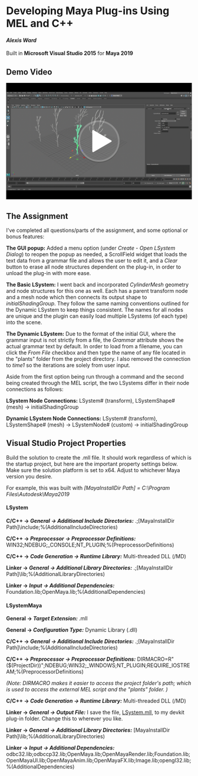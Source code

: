 # Developing Maya Plug-ins Using MEL and C++

#### *Alexis Ward*

Built in **Microsoft Visual Studio 2015** for **Maya 2019**



## Demo Video

[![](images/videoheader.png)](https://drive.google.com/file/d/1_TypolYxeEIrEo3jBMG0_kUkVvQPrpcr/view?usp=sharing)



## The Assignment

I've completed all questions/parts of the assignment, and some optional or bonus features:

**The GUI popup:** Added a menu option (under *Create* - *Open LSystem Dialog*) to reopen the popup as needed, a ScrollField widget that loads the text data from a grammar file and allows the user to edit it, and a *Clear* button to erase all node structures dependent on the plug-in, in order to unload the plug-in with more ease.

**The Basic LSystem:** I went back and incorporated *CylinderMesh* geometry and node structures for this one as well. Each has a parent transform node and a mesh node which then connects its output shape to *initialShadingGroup*. They follow the same naming conventions outlined for the Dynamic LSystem to keep things consistent. The names for all nodes are unique and the plugin can easily load multiple LSystems (of each type) into the scene.

**The Dynamic LSystem:** Due to the format of the initial GUI, where the grammar input is not strictly from a file, the *Grammar* attribute shows the actual grammar text by default. In order to load from a filename, you can click the *From File* checkbox and then type the name of any file located in the "plants" folder from the project directory. I also removed the connection to *time1* so the iterations are solely from user input. 



Aside from the first option being run through a command and the second being created through the MEL script, the two LSystems differ in their node connections as follows:

**LSystem Node Connections:** LSystem# (transform), LSystemShape# (mesh) &rarr; initialShadingGroup

**Dynamic LSystem Node Connections:** LSystem# (transform), LSystemShape# (mesh) &rarr; LSystemNode# (custom) &rarr; initialShadingGroup



## Visual Studio Project Properties

Build the solution to create the .mll file. It should work regardless of which is the startup project, but here are the important property settings below. Make sure the solution platform is set to x64. Adjust to whichever Maya version you desire.

For example, this was built with *[MayaInstallDir Path] = C:\Program Files\Autodesk\Maya2019*



#### LSystem

**C/C++ &rarr; *General &rarr; Additional Include Directories:*** .;[MayaInstallDir Path]\include;%(AdditionalIncludeDirectories)

**C/C++ &rarr; *Preprocessor &rarr; Preprocessor Definitions:*** WIN32;NDEBUG;_CONSOLE;NT_PLUGIN;%(PreprocessorDefinitions)

**C/C++ &rarr; *Code Generation &rarr; Runtime Library:*** Multi-threaded DLL (/MD)

**Linker &rarr; *General &rarr; Additional Library Directories:*** .;[MayaInstallDir Path]\lib;%(AdditionalLibraryDirectories)

**Linker &rarr; *Input &rarr; Additional Dependencies:*** Foundation.lib;OpenMaya.lib;%(AdditionalDependencies)



#### LSystemMaya

**General &rarr; *Target Extension:*** .mll

**General &rarr; *Configuration Type:*** Dynamic Library (.dll)

**C/C++ &rarr; *General &rarr; Additional Include Directories:*** .;[MayaInstallDir Path]\include;%(AdditionalIncludeDirectories)

**C/C++ &rarr; *Preprocessor &rarr; Preprocessor Definitions:*** DIRMACRO=R"($(ProjectDir))";NDEBUG;WIN32;_WINDOWS;NT_PLUGIN;REQUIRE_IOSTREAM;%(PreprocessorDefinitions)

*(Note: DIRMACRO makes it easier to access the project folder's path; which is used to access the external MEL script and the "plants" folder. )*

**C/C++ &rarr; *Code Generation &rarr; Runtime Library:*** Multi-threaded DLL (/MD)

**Linker &rarr; *General &rarr; Output File:*** I save the file, <u>LSystem.mll</u>, to my devkit plug-in folder. Change this to wherever you like.

**Linker &rarr; *General &rarr; Additional Library Directories:*** [MayaInstallDir Path]\lib;%(AdditionalLibraryDirectories)

**Linker &rarr; *Input &rarr; Additional Dependencies:*** odbc32.lib;odbccp32.lib;OpenMaya.lib;OpenMayaRender.lib;Foundation.lib;OpenMayaUI.lib;OpenMayaAnim.lib;OpenMayaFX.lib;Image.lib;opengl32.lib;%(AdditionalDependencies)